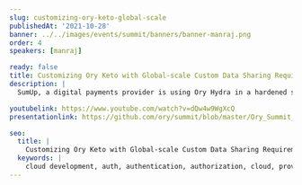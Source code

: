 ```yaml
---
slug: customizing-ory-keto-global-scale
publishedAt: '2021-10-28'
banner: ../../images/events/summit/banners/banner-manraj.png
order: 4
speakers: [manraj]

ready: false
title: Customizing Ory Keto with Global-scale Custom Data Sharing Requirements
description: |
  SumUp, a digital payments provider is using Ory Hydra in a hardened scalable cloud environment. Join us to learn how SumUp uses Ory Hydra as identity provider and provides self-service platform for developers to manage OAuth 2.0 clients and private keys via Terraform.

youtubelink: https://www.youtube.com/watch?v=dQw4w9WgXcQ
presentationlink: https://github.com/ory/summit/blob/master/Ory_Summit_21_Day_1_-_Ashley_Manraj_-_Customizing_Ory_Keto_with_global_scale_data_sharing_requirements.pdf

seo:
  title: |
    Customizing Ory Keto with Global-scale Custom Data Sharing Requirements
  keywords: |
    cloud development, auth, authentication, authorization, cloud, providers, traffic, route, clusters, Kubernetes
---
```

